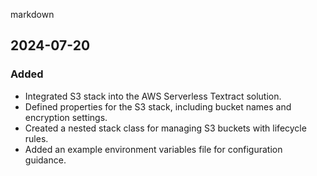 markdown
## 2024-07-20

### Added
- Integrated S3 stack into the AWS Serverless Textract solution.
- Defined properties for the S3 stack, including bucket names and encryption settings.
- Created a nested stack class for managing S3 buckets with lifecycle rules.
- Added an example environment variables file for configuration guidance.